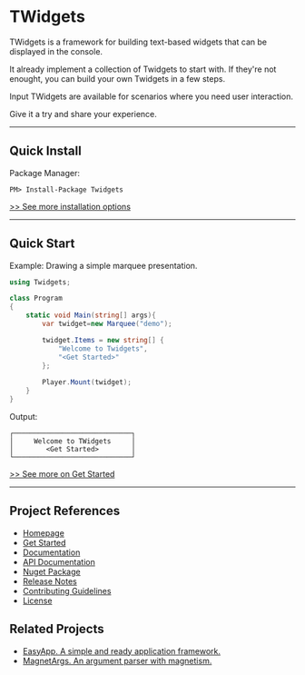 # TWidgets

TWidgets is a framework for building text-based widgets that can be displayed in the console.

It already implement a collection of Twidgets to start with. If they're not enought, you can build your own Twidgets in a few steps.

Input TWidgets are available for scenarios where you need user interaction.

Give it a try and share your experience.

----

## Quick Install
Package Manager:
``` shell
PM> Install-Package Twidgets
```

[>> See more installation options](https://arttorres.github.io/TWidgets/articles/install.html)

---
## Quick Start
Example: Drawing a simple marquee presentation.

``` csharp
using Twidgets;

class Program
{
    static void Main(string[] args){
        var twidget=new Marquee("demo");

        twidget.Items = new string[] {
            "Welcome to Twidgets",
            "<Get Started>"
        };
        
        Player.Mount(twidget);
    }
}
```

Output:

``` shell
┌─────────────────────────────┐
│     Welcome to TWidgets     │
│        <Get Started>        │
└─────────────────────────────┘
```
[>> See more on Get Started](https://arttorres.github.io/TWidgets/articles/quickstart.html)

---
## Project References
- [Homepage](https://arttorres.github.io/TWidgets)
- [Get Started](https://arttorres.github.io/TWidgets/articles/quickstart.html)
- [Documentation](https://arttorres.github.io/TWidgets/articles/intro.html)
- [API Documentation](https://arttorres.github.io/TWidgets/api/TWidgets.html)
- [Nuget Package](https://www.nuget.org/packages/TWidgets)
- [Release Notes](https://github.com/arttorres/TWidgets/releases)
- [Contributing Guidelines](https://github.com/ArtTorres/TWidgets/blob/master/.github/CONTRIBUTING.md)
- [License](https://github.com/ArtTorres/TWidgets/blob/master/LICENSE)

## Related Projects
- [EasyApp. A simple and ready application framework.](https://github.com/arttorres/EasyApp)
- [MagnetArgs. An argument parser with magnetism.](https://github.com/arttorres/MagnetArgs)
